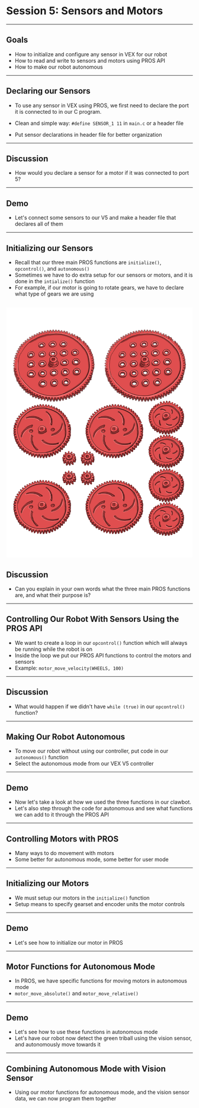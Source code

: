 # **Session 5: Sensors and Motors**

---

## Goals

<!-- Notes: Students should be able to write basic code to control a wheeled robot after this lesson -->
* How to initialize and configure any sensor in VEX for our robot
* How to read and write to sensors and motors using PROS API
* How to make our robot autonomous

---

## Declaring our Sensors

<!-- Notes: 

- Make sure students understand port is just a way to inferface to sensor 
- Tell students VEX V5 has 21 ports, and we can connect our sensor to any port.
- If you connect sensor to port 10, you then send data to port 10, or use port 10 as input to functions in order to control the sensor

-->

* To use any sensor in VEX using PROS, we first need to declare the port it is connected to in our C program.
* Clean and simple way: ```#define SENSOR_1 11``` in `main.c` or a header file

* Put sensor declarations in header file for better organization

---

## Discussion

* How would you declare a sensor for a motor if it was connected to port 5?

---

## Demo

* Let's connect some sensors to our V5 and make a header file that declares all of them

---

## Initializing our Sensors

* Recall that our three main PROS functions are ```initialize()```, ```opcontrol()```, and ```autonomous()```
* Sometimes we have to do extra setup for our sensors or motors, and it is done in the ```intialize()``` function
* For example, if our motor is going to rotate gears, we have to declare what type of gears we are using
<!-- Notes: Give brief description of gear ratio and why it's important -->
<!-- Illustration idea: 

An image with all the different types of VEX gears with their gear ratios, benefits, and trade offs

-->
![Gears](./gears.jpg)
---

## Discussion

* Can you explain in your own words what the three main PROS functions are, and what their purpose is?

---


## Controlling Our Robot With Sensors Using the PROS API

* We want to create a loop in our ```opcontrol()``` function which will always be running while the robot is on
* Inside the loop we put our PROS API functions to control the motors and sensors
* Example: ```motor_move_velocity(WHEELS, 100)```

---

## Discussion

* What would happen if we didn't have ```while (true)``` in our ```opcontrol()``` function?

---

## Making Our Robot Autonomous

* To move our robot without using our controller, put code in our ```autonomous()``` function
* Select the autonomous mode from our VEX V5 controller
<!-- Notes 

- Can use any part of PROS API in autonomous that doesn't involve reading controller input. For example, ```move_relative_velocity()```
- Show students how to make robot move autonomously, and how robot entirely reliant on sensors

-->

---

## Demo

* Now let's take a look at how we used the three functions in our clawbot.
* Let's also step through the code for autonomous and see what functions we can add to it through the PROS API
<!-- Notes: During this process, take opportunity to show students the PROS API and functions we can use and experiment with from there -->

---

## Controlling Motors with PROS

* Many ways to do movement with motors
* Some better for autonomous mode, some better for user mode

---

## Initializing our Motors
<!--Notes: Standard way to do this: 

#define MOTOR_PORT 1

void initialize() {
  motor_set_gearing(MOTOR_PORT, E_MOTOR_GEARSET_18);
  motor_set_reversed(MOTOR_PORT, true);
  motor_set_encoder_units(MOTOR_PORT, E_MOTOR_ENCODER_DEGREES);
}
-->
* We must setup our motors in the `initialize()` function
* Setup means to specify gearset and encoder units the motor controls

---

## Demo

* Let's see how to initialize our motor in PROS

---

## Motor Functions for Autonomous Mode

<!-- Notes:

#define MOTOR_PORT 1
#define MOTOR_MAX_SPEED 100 // The motor has the 36 Gearset

void autonomous() {
  motor_move_relative(MOTOR_PORT, 1000, MOTOR_MAX_SPEED);
  // This will move 1000 ticks forward
  motor_move_relative(MOTOR_PORT, 1000, MOTOR_MAX_SPEED);
  // This moves an additional 1000 ticks forward
  motor_move_absolute(MOTOR_PORT, 1000, MOTOR_MAX_SPEED);
  // This moves 1000 ticks backwards to the 1000 tick position
}
-->
* In PROS, we have specific functions for moving motors in autonomous mode
* `motor_move_absolute()` and `motor_move_relative()`

---

## Demo

* Let's see how to use these functions in autonomous mode
* Let's have our robot now detect the green triball using the vision sensor, and autonomously move towards it


---

## Combining Autonomous Mode with Vision Sensor

* Using our motor functions for autonomous mode, and the vision sensor data, we can now program them together
